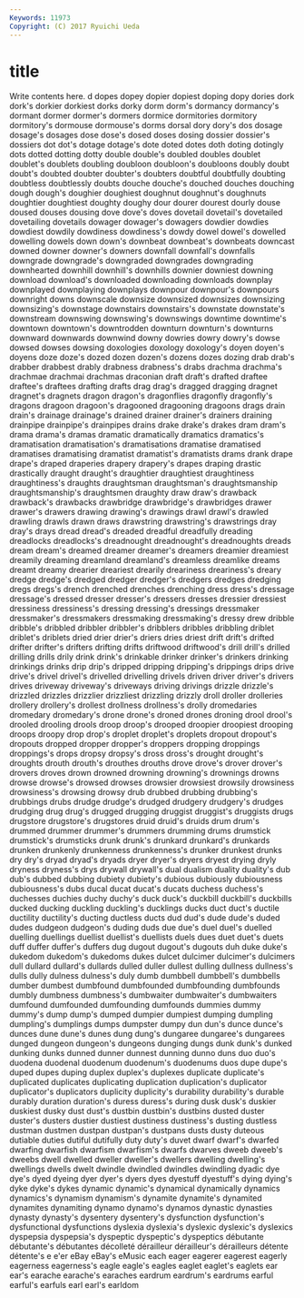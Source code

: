 ```yaml
---
Keywords: 11973 
Copyright: (C) 2017 Ryuichi Ueda
---
```


# title

Write contents here.
d dopes dopey dopier dopiest
doping dopy dories dork dork's dorkier dorkiest dorks dorky dorm
dorm's dormancy dormancy's dormant dormer dormer's dormers dormice dormitories dormitory
dormitory's dormouse dormouse's dorms dorsal dory dory's dos dosage dosage's
dosages dose dose's dosed doses dosing dossier dossier's dossiers dot
dot's dotage dotage's dote doted dotes doth doting dotingly dots
dotted dotting dotty double double's doubled doubles doublet doublet's doublets
doubling doubloon doubloon's doubloons doubly doubt doubt's doubted doubter doubter's
doubters doubtful doubtfully doubting doubtless doubtlessly doubts douche douche's douched
douches douching dough dough's doughier doughiest doughnut doughnut's doughnuts doughtier
doughtiest doughty doughy dour dourer dourest dourly douse doused douses
dousing dove dove's doves dovetail dovetail's dovetailed dovetailing dovetails dowager
dowager's dowagers dowdier dowdies dowdiest dowdily dowdiness dowdiness's dowdy dowel
dowel's dowelled dowelling dowels down down's downbeat downbeat's downbeats downcast
downed downer downer's downers downfall downfall's downfalls downgrade downgrade's downgraded
downgrades downgrading downhearted downhill downhill's downhills downier downiest downing download
download's downloaded downloading downloads downplay downplayed downplaying downplays downpour downpour's
downpours downright downs downscale downsize downsized downsizes downsizing downsizing's downstage
downstairs downstairs's downstate downstate's downstream downswing downswing's downswings downtime downtime's
downtown downtown's downtrodden downturn downturn's downturns downward downwards downwind downy
dowries dowry dowry's dowse dowsed dowses dowsing doxologies doxology doxology's
doyen doyen's doyens doze doze's dozed dozen dozen's dozens dozes
dozing drab drab's drabber drabbest drably drabness drabness's drabs drachma
drachma's drachmae drachmai drachmas draconian draft draft's drafted draftee draftee's
draftees drafting drafts drag drag's dragged dragging dragnet dragnet's dragnets
dragon dragon's dragonflies dragonfly dragonfly's dragons dragoon dragoon's dragooned dragooning
dragoons drags drain drain's drainage drainage's drained drainer drainer's drainers
draining drainpipe drainpipe's drainpipes drains drake drake's drakes dram dram's
drama drama's dramas dramatic dramatically dramatics dramatics's dramatisation dramatisation's dramatisations
dramatise dramatised dramatises dramatising dramatist dramatist's dramatists drams drank drape
drape's draped draperies drapery drapery's drapes draping drastic drastically draught
draught's draughtier draughtiest draughtiness draughtiness's draughts draughtsman draughtsman's draughtsmanship draughtsmanship's
draughtsmen draughty draw draw's drawback drawback's drawbacks drawbridge drawbridge's drawbridges
drawer drawer's drawers drawing drawing's drawings drawl drawl's drawled drawling
drawls drawn draws drawstring drawstring's drawstrings dray dray's drays dread
dread's dreaded dreadful dreadfully dreading dreadlocks dreadlocks's dreadnought dreadnought's dreadnoughts
dreads dream dream's dreamed dreamer dreamer's dreamers dreamier dreamiest dreamily
dreaming dreamland dreamland's dreamless dreamlike dreams dreamt dreamy drearier dreariest
drearily dreariness dreariness's dreary dredge dredge's dredged dredger dredger's dredgers
dredges dredging dregs dregs's drench drenched drenches drenching dress dress's
dressage dressage's dressed dresser dresser's dressers dresses dressier dressiest dressiness
dressiness's dressing dressing's dressings dressmaker dressmaker's dressmakers dressmaking dressmaking's dressy
drew dribble dribble's dribbled dribbler dribbler's dribblers dribbles dribbling driblet
driblet's driblets dried drier drier's driers dries driest drift drift's
drifted drifter drifter's drifters drifting drifts driftwood driftwood's drill drill's
drilled drilling drills drily drink drink's drinkable drinker drinker's drinkers
drinking drinkings drinks drip drip's dripped dripping dripping's drippings drips
drive drive's drivel drivel's drivelled drivelling drivels driven driver driver's
drivers drives driveway driveway's driveways driving drivings drizzle drizzle's drizzled
drizzles drizzlier drizzliest drizzling drizzly droll droller drolleries drollery drollery's
drollest drollness drollness's drolly dromedaries dromedary dromedary's drone drone's droned
drones droning drool drool's drooled drooling drools droop droop's drooped
droopier droopiest drooping droops droopy drop drop's droplet droplet's droplets
dropout dropout's dropouts dropped dropper dropper's droppers dropping droppings droppings's
drops dropsy dropsy's dross dross's drought drought's droughts drouth drouth's
drouthes drouths drove drove's drover drover's drovers droves drown drowned
drowning drowning's drownings drowns drowse drowse's drowsed drowses drowsier drowsiest
drowsily drowsiness drowsiness's drowsing drowsy drub drubbed drubbing drubbing's drubbings
drubs drudge drudge's drudged drudgery drudgery's drudges drudging drug drug's
drugged drugging druggist druggist's druggists drugs drugstore drugstore's drugstores druid
druid's druids drum drum's drummed drummer drummer's drummers drumming drums
drumstick drumstick's drumsticks drunk drunk's drunkard drunkard's drunkards drunken drunkenly
drunkenness drunkenness's drunker drunkest drunks dry dry's dryad dryad's dryads
dryer dryer's dryers dryest drying dryly dryness dryness's drys drywall
drywall's dual dualism duality duality's dub dub's dubbed dubbing dubiety
dubiety's dubious dubiously dubiousness dubiousness's dubs ducal ducat ducat's ducats
duchess duchess's duchesses duchies duchy duchy's duck duck's duckbill duckbill's
duckbills ducked ducking duckling duckling's ducklings ducks duct duct's ductile
ductility ductility's ducting ductless ducts dud dud's dude dude's duded
dudes dudgeon dudgeon's duding duds due due's duel duel's duelled
duelling duellings duellist duellist's duellists duels dues duet duet's duets
duff duffer duffer's duffers dug dugout dugout's dugouts duh duke
duke's dukedom dukedom's dukedoms dukes dulcet dulcimer dulcimer's dulcimers dull
dullard dullard's dullards dulled duller dullest dulling dullness dullness's dulls
dully dulness dulness's duly dumb dumbbell dumbbell's dumbbells dumber dumbest
dumbfound dumbfounded dumbfounding dumbfounds dumbly dumbness dumbness's dumbwaiter dumbwaiter's dumbwaiters
dumfound dumfounded dumfounding dumfounds dummies dummy dummy's dump dump's dumped
dumpier dumpiest dumping dumpling dumpling's dumplings dumps dumpster dumpy dun
dun's dunce dunce's dunces dune dune's dunes dung dung's dungaree
dungaree's dungarees dunged dungeon dungeon's dungeons dunging dungs dunk dunk's
dunked dunking dunks dunned dunner dunnest dunning dunno duns duo
duo's duodena duodenal duodenum duodenum's duodenums duos dupe dupe's duped
dupes duping duplex duplex's duplexes duplicate duplicate's duplicated duplicates duplicating
duplication duplication's duplicator duplicator's duplicators duplicity duplicity's durability durability's durable
durably duration duration's duress duress's during dusk dusk's duskier duskiest
dusky dust dust's dustbin dustbin's dustbins dusted duster duster's dusters
dustier dustiest dustiness dustiness's dusting dustless dustman dustmen dustpan dustpan's
dustpans dusts dusty duteous dutiable duties dutiful dutifully duty duty's
duvet dwarf dwarf's dwarfed dwarfing dwarfish dwarfism dwarfism's dwarfs dwarves
dweeb dweeb's dweebs dwell dwelled dweller dweller's dwellers dwelling dwelling's
dwellings dwells dwelt dwindle dwindled dwindles dwindling dyadic dye dye's
dyed dyeing dyer dyer's dyers dyes dyestuff dyestuff's dying dying's
dyke dyke's dykes dynamic dynamic's dynamical dynamically dynamics dynamics's dynamism
dynamism's dynamite dynamite's dynamited dynamites dynamiting dynamo dynamo's dynamos dynastic
dynasties dynasty dynasty's dysentery dysentery's dysfunction dysfunction's dysfunctional dysfunctions dyslexia
dyslexia's dyslexic dyslexic's dyslexics dyspepsia dyspepsia's dyspeptic dyspeptic's dyspeptics débutante
débutante's débutantes décolleté dérailleur dérailleur's dérailleurs détente détente's e e'er
eBay eBay's eMusic each eager eagerer eagerest eagerly eagerness eagerness's
eagle eagle's eagles eaglet eaglet's eaglets ear ear's earache earache's
earaches eardrum eardrum's eardrums earful earful's earfuls earl earl's earldom
